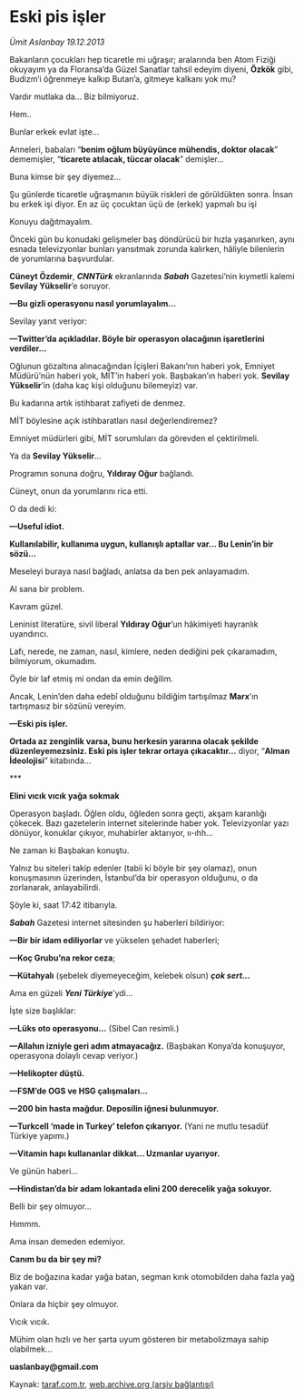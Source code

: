 # Eski pis işler

*Ümit Aslanbay 19.12.2013*

<div class="yazi"><p>Bakanların çocukları hep ticaretle mi uğraşır; aralarında ben Atom Fiziği okuyayım ya da Floransa’da Güzel Sanatlar tahsil edeyim diyeni, <b>Özkök</b> gibi, Budizm’i öğrenmeye kalkıp Butan’a, gitmeye kalkanı yok mu?</p>
<p>Vardır mutlaka da... Biz bilmiyoruz.</p>
<p>Hem..</p>
<p>Bunlar erkek evlat işte...</p>
<p>Anneleri, babaları “<b>benim oğlum büyüyünce mühendis, doktor olacak</b>” dememişler, “<b>ticarete atılacak, tüccar olacak</b>” demişler...</p>
<p>Buna kimse bir şey diyemez...</p>
<p>Şu günlerde ticaretle uğraşmanın büyük riskleri de görüldükten sonra. İnsan bu erkek işi diyor. En az üç çocuktan üçü de (erkek) yapmalı bu işi</p>
<p>Konuyu dağıtmayalım.</p>
<p>Önceki gün bu konudaki gelişmeler baş döndürücü bir hızla yaşanırken, aynı esnada televizyonlar bunları yansıtmak zorunda kalırken, hâliyle bilenlerin de yorumlarına başvurdular. </p>
<p><b>Cüneyt Özdemir</b>, <b><i>CNNTürk</i></b> ekranlarında <b><i>Sabah</i></b> Gazetesi’nin kıymetli kalemi <b>Sevilay Yükselir</b>’e soruyor. </p>
<p><strong>—Bu gizli operasyonu nasıl yorumlayalım...</strong></p>
<p>Sevilay yanıt veriyor:</p>
<p><b><strong>—</strong>Twitter’da açıkladılar. Böyle bir operasyon olacağının işaretlerini verdiler...</b></p>
<p>Oğlunun gözaltına alınacağından İçişleri Bakanı’nın haberi yok, Emniyet Müdürü’nün haberi yok, MİT’in haberi yok. Başbakan’ın haberi yok. <b>Sevilay Yükselir</b>’in (daha kaç kişi olduğunu bilemeyiz) var.</p>
<p>Bu kadarına artık istihbarat zafiyeti de denmez.</p>
<p>MİT böylesine açık istihbaratları nasıl değerlendiremez?</p>
<p>Emniyet müdürleri gibi, MİT sorumluları da görevden el çektirilmeli.</p>
<p>Ya da <b>Sevilay Yükselir</b>...</p>
<p>Programın sonuna doğru, <b>Yıldıray Oğur</b> bağlandı.</p>
<p>Cüneyt, onun da yorumlarını rica etti.</p>
<p>O da dedi ki:</p>
<p><b><strong>—</strong>Useful idiot.</b></p>
<p><b>Kullanılabilir, kullanıma uygun, kullanışlı aptallar var... Bu Lenin’in bir sözü...</b></p>
<p>Meseleyi buraya nasıl bağladı, anlatsa da ben pek anlayamadım.</p>
<p>Al sana bir problem.</p>
<p>Kavram güzel.</p>
<p>Leninist literatüre, sivil liberal <b>Yıldıray Oğur</b>’un hâkimiyeti hayranlık uyandırıcı.</p>
<p>Lafı, nerede, ne zaman, nasıl, kimlere, neden dediğini pek çıkaramadım, bilmiyorum, okumadım. </p>
<p>Öyle bir laf etmiş mi ondan da emin değilim. </p>
<p>Ancak, Lenin’den daha edebî olduğunu bildiğim tartışılmaz <b>Marx</b>’ın tartışmasız bir sözünü vereyim.</p>
<p><b><strong>—</strong>Eski pis işler.</b></p>
<p><b>Ortada az zenginlik varsa, bunu herkesin yararına olacak şekilde düzenleyemezsiniz. Eski pis işler tekrar ortaya çıkacaktır...</b> diyor, “<b>Alman İdeolojisi</b>” kitabında...</p>
<p>***</p>
<p><b>Elini vıcık vıcık yağa sokmak</b></p>
<p>Operasyon başladı. Öğlen oldu, öğleden sonra geçti, akşam karanlığı çökecek. Bazı gazetelerin internet sitelerinde haber yok. Televizyonlar yazı dönüyor, konuklar çıkıyor, muhabirler aktarıyor, ıı-ıhh...</p>
<p>Ne zaman ki Başbakan konuştu.</p>
<p>Yalnız bu siteleri takip edenler (tabii ki böyle bir şey olamaz), onun konuşmasının üzerinden, İstanbul’da bir operasyon olduğunu, o da zorlanarak, anlayabilirdi.</p>
<p>Şöyle ki, saat 17:42 itibarıyla.</p>
<p><b><i>Sabah</i></b> Gazetesi internet sitesinden şu haberleri bildiriyor:</p>
<p><b><strong>—</strong>Bir bir idam ediliyorlar</b> ve yükselen şehadet haberleri;</p>
<p><b><strong>—</strong>Koç Grubu’na rekor ceza</b>;</p>
<p><b><strong>—</strong>Kütahyalı</b> (şebelek diyemeyeceğim, kelebek olsun) <b><i>çok sert...</i></b></p>
<p>Ama en güzeli <b><i>Yeni Türkiye</i></b>’ydi...</p>
<p>İşte size başlıklar:</p>
<p><b><strong>—</strong>Lüks oto operasyonu...</b> (Sibel Can resimli.)</p>
<p><b><strong>—</strong>Allahın izniyle geri adım atmayacağız.</b> (Başbakan Konya’da konuşuyor, operasyona dolaylı cevap veriyor.)</p>
<p><b><strong>—</strong>Helikopter düştü.</b></p>
<p><b><strong>—</strong>FSM’de OGS ve HSG çalışmaları...</b></p>
<p><b><strong>—</strong>200 bin hasta mağdur. Deposilin iğnesi bulunmuyor.</b></p>
<p><b><strong>—</strong>Turkcell ‘made in Turkey’ telefon çıkarıyor.</b> (Yani ne mutlu tesadüf Türkiye yapımı.)</p>
<p><b><strong>—</strong>Vitamin hapı kullananlar dikkat... Uzmanlar uyarıyor.</b></p>
<p>Ve günün haberi...</p>
<p><b><strong>—</strong>Hindistan’da bir adam lokantada elini 200 derecelik yağa sokuyor.</b></p>
<p>Belli bir şey olmuyor...</p>
<p>Hımmm.</p>
<p>Ama insan demeden edemiyor.</p>
<p><b>Canım bu da bir şey mi?</b></p>
<p>Biz de boğazına kadar yağa batan, segman kırık otomobilden daha fazla yağ yakan var.</p>
<p>Onlara da hiçbir şey olmuyor.</p>
<p>Vıcık vıcık.</p>
<p>Mühim olan hızlı ve her şarta uyum gösteren bir metabolizmaya sahip olabilmek...</p><b>uaslanbay@gmail.com</b>
</div>

Kaynak: [taraf.com.tr](http://www.taraf.com.tr:80/umit-aslanbay/makale-eski-pis-isler.htm), [web.archive.org (arşiv bağlantısı)](http://web.archive.org/web/20131220234356/http://www.taraf.com.tr:80/umit-aslanbay/makale-eski-pis-isler.htm)
